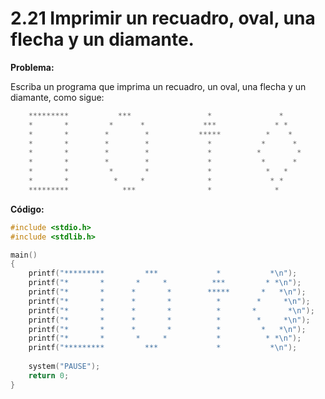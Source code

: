 # 2.21 Imprimir un recuadro, oval, una flecha y un diamante.

**Problema:**

Escriba un programa que imprima un recuadro, un oval, una flecha y un diamante, como sigue:

```c
	*********           ***					*				*
   	*		*	      *      *			   ***			   * *
   	*		*		 *        *			  *****		     *	  *
   	*		*		 *		  *				*			*      *
   	*		*		 *		  *				*		   *	    *
   	*		*		 *		  *				*			*	   *
   	*		*		  *	      *				*			 *   *
   	*		*		   *	 *				*			  * *
   	*********		     ***				*			   *
```

**Código:**

```c
#include <stdio.h>
#include <stdlib.h>

main()
{
	printf("*********         ***             *           *\n");
	printf("*       *       *     *          ***         * *\n");
	printf("*       *      *       *        *****       *   *\n");
	printf("*       *      *       *          *        *     *\n");
	printf("*       *      *       *          *       *       *\n");
	printf("*       *      *       *          *        *     *\n");
	printf("*       *      *       *          *         *   *\n");
	printf("*       *       *     *           *          * *\n");
	printf("*********         ***             *           *\n");
	
    system("PAUSE");
    return 0;
}
```




